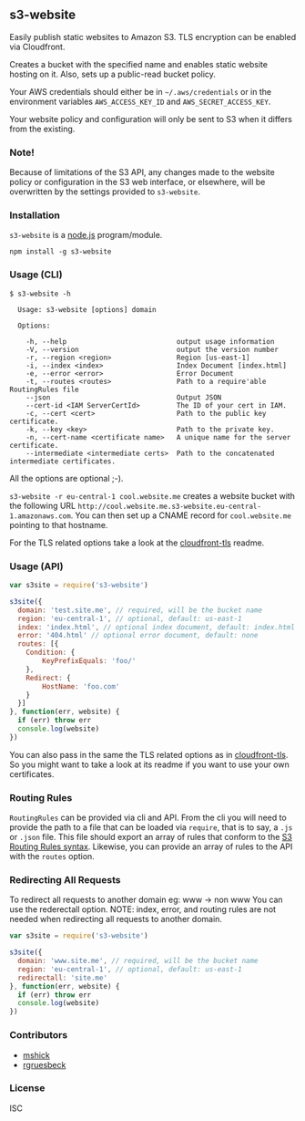 ## s3-website

Easily publish static websites to Amazon S3. TLS encryption can be enabled via Cloudfront.

Creates a bucket with the specified name and enables static website hosting on it. Also, sets up a public-read bucket policy.

Your AWS credentials should either be in `~/.aws/credentials` or in the environment variables `AWS_ACCESS_KEY_ID` and `AWS_SECRET_ACCESS_KEY`.

Your website policy and configuration will only be sent to S3 when it differs
from the existing.

### Note!

Because of limitations of the S3 API, any changes made to the website policy or
configuration in the S3 web interface, or elsewhere, will be overwritten by the
settings provided to `s3-website`.

### Installation

`s3-website` is a [node.js](http://nodejs.org) program/module.

```
npm install -g s3-website
```

### Usage (CLI)

```
$ s3-website -h

  Usage: s3-website [options] domain

  Options:

    -h, --help                           output usage information
    -V, --version                        output the version number
    -r, --region <region>                Region [us-east-1]
    -i, --index <index>                  Index Document [index.html]
    -e, --error <error>                  Error Document
    -t, --routes <routes>                Path to a require'able RoutingRules file
    --json                               Output JSON
    --cert-id <IAM ServerCertId>         The ID of your cert in IAM.
    -c, --cert <cert>                    Path to the public key certificate.
    -k, --key <key>                      Path to the private key.
    -n, --cert-name <certificate name>   A unique name for the server certificate.
    --intermediate <intermediate certs>  Path to the concatenated intermediate certificates.

```
All the options are optional ;-).

`s3-website -r eu-central-1 cool.website.me` creates a website bucket with the following URL `http://cool.website.me.s3-website.eu-central-1.amazonaws.com`.
You can then set up a CNAME record for `cool.website.me` pointing to that hostname.

For the TLS related options take a look at the [cloudfront-tls](https://github.com/klaemo/cloudfront-tls) readme.

### Usage (API)

```javascript
var s3site = require('s3-website')

s3site({
  domain: 'test.site.me', // required, will be the bucket name
  region: 'eu-central-1', // optional, default: us-east-1
  index: 'index.html', // optional index document, default: index.html
  error: '404.html' // optional error document, default: none
  routes: [{
    Condition: {
        KeyPrefixEquals: 'foo/'
    },
    Redirect: {
        HostName: 'foo.com'
    }
  }]
}, function(err, website) {
  if (err) throw err
  console.log(website)
})
```

You can also pass in the same the TLS related options as in [cloudfront-tls](https://github.com/klaemo/cloudfront-tls). So you might want to take a look at its readme if you want to use your own certificates.

### Routing Rules

`RoutingRules` can be provided via cli and API. From the cli you will need to provide the path to
a file that can be loaded via `require`, that is to say, a `.js` or `.json` file. This file
should export an array of rules that conform to the [S3 Routing Rules syntax](http://docs.aws.amazon.com/AmazonS3/latest/dev/HowDoIWebsiteConfiguration.html#configure-bucket-as-website-routing-rule-syntax). Likewise, you can provide an
array of rules to the API with the `routes` option.

### Redirecting All Requests
To redirect all requests to another domain eg: www -> non www
You can use the rederectall option. NOTE: index, error, and routing rules are not needed when redirecting all requests to another domain.
```javascript
var s3site = require('s3-website')

s3site({
  domain: 'www.site.me', // required, will be the bucket name
  region: 'eu-central-1', // optional, default: us-east-1
  redirectall: 'site.me'
}, function(err, website) {
  if (err) throw err
  console.log(website)
})
```

### Contributors

- [mshick](https://github.com/mshick)
- [rgruesbeck](https://github.com/rgruesbeck)

### License
ISC
